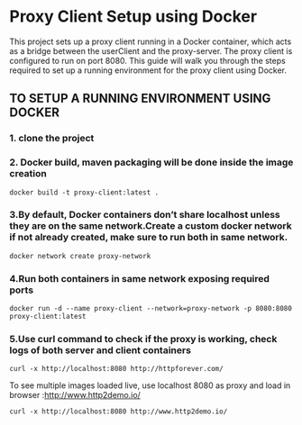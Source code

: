 # Proxy Client Setup using Docker

This project sets up a proxy client running in a Docker container, which acts as a bridge between the userClient and the proxy-server. The proxy client is configured to run on port 8080. This guide will walk you through the steps required to set up a running environment for the proxy client using Docker.

TO SETUP A RUNNING ENVIRONMENT USING DOCKER
------------------------------
### 1. clone the project
### 2. Docker build, maven packaging will be done inside the image creation

`docker build -t proxy-client:latest .`

### 3.By default, Docker containers don’t share localhost unless they are on the same network.Create a custom docker network if not already created, make sure to run both in same network.

  `docker network create proxy-network`
  
### 4.Run both containers in same network exposing required ports

  `docker run -d --name proxy-client --network=proxy-network -p 8080:8080 proxy-client:latest`
  
### 5.Use curl command to check if the proxy is working, check logs of both server and client containers

  `curl -x http://localhost:8080 http://httpforever.com/`

  To see multiple images loaded live, use localhost 8080 as proxy and load in browser :http://www.http2demo.io/
 
  `curl -x http://localhost:8080 http://www.http2demo.io/`
    
